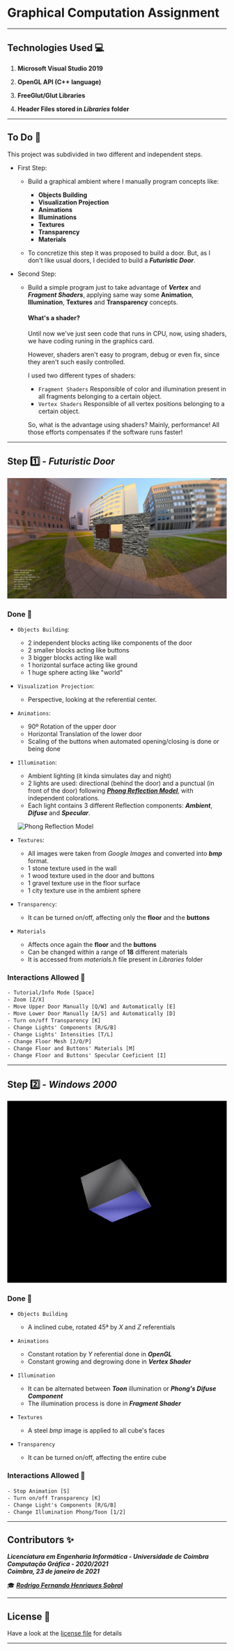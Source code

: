 # Graphical Computation Assignment

___

## Technologies Used :computer:

1) **Microsoft Visual Studio 2019**

2) **OpenGL API (C++ language)**

3) **FreeGlut/Glut Libraries**

4) **Header Files stored in _Libraries_ folder**

___

## To Do :memo:

This project was subdivided in two different and independent steps.

- First Step:
    - Build a graphical ambient where I manually program concepts like:
        - **Objects Building**
        - **Visualization Projection**
        - **Animations**
        - **Illuminations**
        - **Textures**
        - **Transparency**
        - **Materials**
        
    - To concretize this step it was proposed to build a door. But, as I don't like usual doors, I decided to build a ***Futuristic Door***.

- Second Step:
    - Build a simple program just to take advantage of ***Vertex*** and ***Fragment Shaders***, applying same way some **Animation**, **Illumination**, **Textures** and **Transparency** concepts.
        #### What's a shader?
        Until now we've just seen code that runs in CPU, now, using shaders, we have coding runing in the graphics card.

        However, shaders aren't easy to program, debug or even fix, since they aren't such easily controlled.

        I used two different types of shaders:
        - `Fragment Shaders` Responsible of color and illumination present in all fragments belonging to a certain object.
        - `Vertex Shaders` Responsible of all vertex positions belonging to a certain object.

        So, what is the advantage using shaders? Mainly, performance! All those efforts compensates if the software runs faster! 

___     

## Step :one: - *Futuristic Door*
![Screenshot1](screenshot1.png)

### Done :dart:

- `Objects Building`: 
    - 2 independent blocks acting like components of the door
    - 2 smaller blocks acting like buttons
    - 3 bigger blocks acting like wall
    - 1 horizontal surface acting like ground
    - 1 huge sphere acting like "world"
- `Visualization Projection`: 
    - Perspective, looking at the referential center.
- `Animations`: 
    - 90º Rotation of the upper door
    - Horizontal Translation of the lower door
    - Scaling of the buttons when automated opening/closing is done or being done
- `Illumination`: 
    - Ambient lighting (it kinda simulates day and night)
    - 2 lights are used: directional (behind the door) and a punctual (in front of the door) following [***Phong Reflection Model***](https://en.wikipedia.org/wiki/Phong_reflection_model), with independent colorations.
    - Each light contains 3 different Reflection components: ***Ambient***, ***Difuse*** and ***Specular***.

    ![Phong Reflection Model](https://upload.wikimedia.org/wikipedia/commons/6/6b/Phong_components_version_4.png)
- `Textures`: 
    - All images were taken from *Google Images* and converted into ***bmp*** format.
    - 1 stone texture used in the wall
    - 1 wood texture used in the door and buttons
    - 1 gravel texture use in the floor surface
    - 1 city texture use in the ambient sphere
- `Transparency`: 
    - It can be turned on/off, affecting only the **floor** and the **buttons**
- `Materials`
    - Affects once again the **floor** and the **buttons**
    - Can be changed within a range of **18** different materials
    - It is accessed from *materials.h* file present in *Libraries* folder

### Interactions Allowed :busts_in_silhouette:
    - Tutorial/Info Mode [Space]
    - Zoom [Z/X]
    - Move Upper Door Manually [Q/W] and Automatically [E]
    - Move Lower Door Manually [A/S] and Automatically [D]
    - Turn on/off Transparency [K]
    - Change Lights' Components [R/G/B]
    - Change Lights' Intensities [T/L]
    - Change Floor Mesh [J/O/P]
    - Change Floor and Buttons' Materials [M]
    - Change Floor and Buttons' Specular Coeficient [I]

___

## Step :two: - *Windows 2000*
![Screenshot2](screenshot2.png)

### Done :dart:

- `Objects Building`
    - A inclined cube, rotated 45ª by *X* and *Z* referentials

- `Animations`
    - Constant rotation by *Y* referential done in ***OpenGL***
    - Constant growing and degrowing done in ***Vertex Shader***
- `Illumination`
    - It can be alternated between ***Toon*** illumination or ***Phong's Difuse Component***
    - The illumination process is done in ***Fragment Shader***
- `Textures`
    - A steel *bmp* image is applied to all cube's faces
- `Transparency`
    - It can be turned on/off, affecting the entire cube

### Interactions Allowed :busts_in_silhouette:
    - Stop Animation [S]
    - Turn on/off Transparency [K]
    - Change Light's Components [R/G/B]
    - Change Illumination Phong/Toon [1/2]

___

## **Contributors** :sparkles:

<html><i><b> Licenciatura em Engenharia Informática - Universidade de Coimbra<br>
Computação Gráfica - 2020/2021 <br>
Coimbra, 23 de janeiro de 2021
</b></i></html>

:mortar_board:
***[Rodrigo Fernando Henriques Sobral](https://github.com/RodrigoSobral2000)***

___

## License :link:
Have a look at the [license file](LICENSE) for details
___
